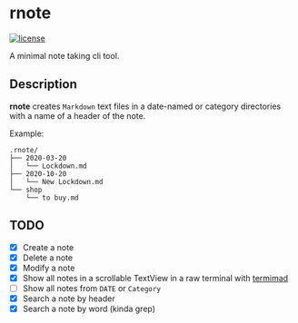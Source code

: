 # rnote
[![license](https://img.shields.io/badge/licence-GPLv3-blue)](https://framagit.org/fiplox/rpass/-/blob/main/LICENSE)

A minimal note taking cli tool. 

## Description

**rnote** creates `Markdown` text files in a date-named or category directories with a name of a header of the note. 

Example:

```
.rnote/
├── 2020-03-20
│   └── Lockdown.md
├── 2020-10-20
│   └── New Lockdown.md
└── shop
    └── to buy.md
```

## TODO

- [x] Create a note
- [x] Delete a note
- [x] Modify a note
- [x] Show all notes in a scrollable TextView in a raw terminal with [termimad](https://crates.io/crates/termimad)
- [ ] Show all notes from `DATE` or `Category`
- [x] Search a note by header
- [x] Search a note by word (kinda grep)
